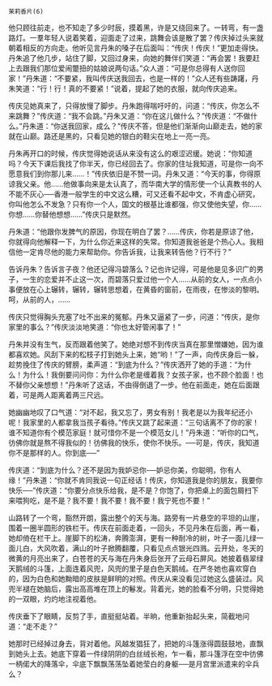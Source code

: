     茉莉香片(6) 

   他只顾往前走，也不知走了多少时辰，摸着黑，许是又绕回来了。一转弯，有一盏路灯。一羣年轻人说着笑着，迎面走了过来，跳舞会该是散了罢？传庆掉过头来就朝着相反的方向走。他听见言丹朱的嗓子在后面叫：“传庆！传庆！”更加走得快。丹朱追了他几步，站住了脚，又回过身来，向她的舞伴们笑道：“再会罢！我要赶上去跟我们那位爱闹蹩扭的姑娘说两句话。”众人道：“可是你总得有人送你回家！”丹朱道：“不要紧，我叫传庆送我回去，也是一样的！”众人还有些踌躇，丹朱笑道：“行！行！真的不要紧！”说着，提起了她的衣服，就向传庆追来。

   传庆见她真来了，只得放慢了脚步。丹朱跑得喘吁吁的，问道：“传庆，你怎么不来跳舞？”传庆道：“我不会跳。”丹朱又道：“你在这儿做什么？”传庆道：“不做什么。”丹朱道：“你送我回家，成么？”传庆不答，但是他们渐渐向山巅走去，她的家就在山巅。路还是黑的，只看见她的银白的鞋尖在地上一亮一亮。

   丹朱再开口的时候，传庆觉得她说话从来没有这么的艰涩迟缓。她说：“你知道吗？今天下课后我找了你半天，你已经回去了。你家的住址我知道，可是你一向不愿意我们到你那儿来……！”传庆依旧是不赞一词。丹朱又道：“今天的事，你得原谅我父亲。他……他做事向来是太认真了，而华南大学的情形使一个认真教书的人不能不灰心──香港一般学生的中文这么糟，可又还看不起中文，不肯虚心研究，你叫他怎么不发急？只有你一个人，国文的根基比谁都强，你又使他失望，你……你想……你替他想想……”传庆只是默然。

   丹朱道：“他跟你发脾气的原因，你现在明白了罢？……传庆，你若是原谅了他，你就得向他解释一下，为什么你近来这样的失常。你知道我爸爸是个热心人。我相信他一定肯尽他的能力来帮助你。你告诉我，让我来转告他？行不行？”

   告诉丹朱？告诉言子夜？他还记得冯碧落么？记也许记得，可是他是见多识广的男子，一生的恋爱并不止这一次，而碧落只爱过他一个人……从前的女人，一点点小事便放在心上辗转，辗转，辗转思想着，在黄昏的窗前，在雨夜，在惨淡的黎明。呵，从前的人，……

   传庆只觉得胸头充塞了吐不出来的冤郁。丹朱又逼紧了一步，问道：“传庆，是你家里的事么？”传庆淡淡地笑道：“你也太好管闲事了！”

   丹朱并没有生气，反而跟着他笑了。她绝对想不到传庆当真在那里憎嫌她，因为谁都喜欢她。风刮下来的松枝子打到她头上来，她“哟！”了一声，向传庆身后一躲，趁势挽住了传庆的臂膀，柔声道：“到底为什么？”传庆洒开了她的手道：“为什么！为什么！我倒要问问你：为什么你老是缠着我？女孩子家，也不顾个脸面！也不替你父亲想想！”丹朱听了这话，不由得倒退了一步。他在前面走，她在后面跟着，可是两人距离着两三尺远。

   她幽幽地叹了口气道：“对不起，我又忘了，男女有别！我老是以为我年纪还小呢！我家里的人都拿我当孩子看待。”传庆又跳了起来道：“三句话离不了你的家！谁不知道你有个模范家庭！就可惜你不是一个模范女儿！”丹朱道：“听你的口气，彷佛你就是熬不得我似的！彷佛我的快乐，使你不快乐。──可是，传庆，我知道你不是那样的人。你到底──”

   传庆道：“到底为什么？还不是因为我妒忌你──妒忌你美，你聪明，你有人缘！”丹朱道：“你就不肯同我说一句正经话！传庆，你知道我是你的朋友，我要你快乐──”传庆道：“你要分点快乐给我，是不是？你饱了，你把桌上的面包屑扫下来喂狗吃，是不是？我不要！我不要！我不要！我宁死也不要！”

   山路转了一个弯，豁然开朗，露出整个的天与海。路旁有一片悬空的平坦的山崖，围着一圈半圆形的铁栏干。传庆在前面走着，一回头，不见丹朱在后面，再一看，她却倚在栏干上。崖脚下的松涛，奔腾澎湃，更有一种耐冷的树，叶子一面儿绿一面儿白，大风吹着，满山的叶子掀腾翻覆，只看见点点银光四溅。云开处，冬天的微黄的月亮出来了，白苍苍的天与海在丹朱身后张开了云母石屏风。她披着翡翠绿天鹅绒的斗篷，上面连着风兜，风兜的里子是白色天鹅绒。在严冬她也喜欢穿白的，因为白色和她黝暗的皮肤是鲜明的对照。传庆从来没看见过她这么盛装过。风兜半褪在她脑后，露出高高堆在顶上的鬈发。背着光，她的脸看不分明，只觉得她的一双眼，灼灼地注视着他。

   传庆垂下了眼睛，反剪了手，直挺挺站着。半晌，他重新抬起头来，简截地问道：“走不走？”

   她那时已经掉过身去，背对着他。风越发猖狂了，把她的斗篷涨得圆鼓鼓地，直飘到她头上去。她底下穿着一件绿阴阴的白丝绒长袍，乍一看，那斗篷浮在空中彷佛一柄偌大的降落伞，伞底下飘飘荡荡坠着她莹白的身躯──是月宫里派遣来的伞兵么？

